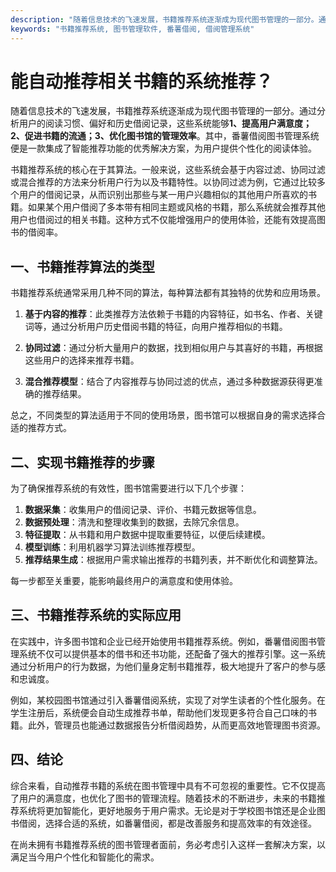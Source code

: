 ```yaml
---
description: "随着信息技术的飞速发展，书籍推荐系统逐渐成为现代图书管理的一部分。通过分析用户的阅读习惯、偏好和历史借阅记录，这些系统能够**1、提高用户满意度；2、促进书籍的流通；3、优化图书馆的管理效率**。其中，番薯借阅图书管理系统便是一款集成了智能推荐功能的优秀解决方案，为用户提供个性化的阅读体验。"
keywords: "书籍推荐系统, 图书管理软件, 番薯借阅, 借阅管理系统"
---
```

# 能自动推荐相关书籍的系统推荐？

随着信息技术的飞速发展，书籍推荐系统逐渐成为现代图书管理的一部分。通过分析用户的阅读习惯、偏好和历史借阅记录，这些系统能够**1、提高用户满意度；2、促进书籍的流通；3、优化图书馆的管理效率**。其中，番薯借阅图书管理系统便是一款集成了智能推荐功能的优秀解决方案，为用户提供个性化的阅读体验。

书籍推荐系统的核心在于其算法。一般来说，这些系统会基于内容过滤、协同过滤或混合推荐的方法来分析用户行为以及书籍特性。以协同过滤为例，它通过比较多个用户的借阅记录，从而识别出那些与某一用户兴趣相似的其他用户所喜欢的书籍。如果某个用户借阅了多本带有相同主题或风格的书籍，那么系统就会推荐其他用户也借阅过的相关书籍。这种方式不仅能增强用户的使用体验，还能有效提高图书的借阅率。

## **一、书籍推荐算法的类型**

书籍推荐系统通常采用几种不同的算法，每种算法都有其独特的优势和应用场景。

1. **基于内容的推荐**：此类推荐方法依赖于书籍的内容特征，如书名、作者、关键词等，通过分析用户历史借阅书籍的特征，向用户推荐相似的书籍。
  
2. **协同过滤**：通过分析大量用户的数据，找到相似用户与其喜好的书籍，再根据这些用户的选择来推荐书籍。
  
3. **混合推荐模型**：结合了内容推荐与协同过滤的优点，通过多种数据源获得更准确的推荐结果。

总之，不同类型的算法适用于不同的使用场景，图书馆可以根据自身的需求选择合适的推荐方式。

## **二、实现书籍推荐的步骤**

为了确保推荐系统的有效性，图书馆需要进行以下几个步骤：

1. **数据采集**：收集用户的借阅记录、评价、书籍元数据等信息。
2. **数据预处理**：清洗和整理收集到的数据，去除冗余信息。
3. **特征提取**：从书籍和用户数据中提取重要特征，以便后续建模。
4. **模型训练**：利用机器学习算法训练推荐模型。
5. **推荐结果生成**：根据用户需求输出推荐的书籍列表，并不断优化和调整算法。

每一步都至关重要，能影响最终用户的满意度和使用体验。

## **三、书籍推荐系统的实际应用**

在实践中，许多图书馆和企业已经开始使用书籍推荐系统。例如，番薯借阅图书管理系统不仅可以提供基本的借书和还书功能，还配备了强大的推荐引擎。这一系统通过分析用户的行为数据，为他们量身定制书籍推荐，极大地提升了客户的参与感和忠诚度。

例如，某校园图书馆通过引入番薯借阅系统，实现了对学生读者的个性化服务。在学生注册后，系统便会自动生成推荐书单，帮助他们发现更多符合自己口味的书籍。此外，管理员也能通过数据报告分析借阅趋势，从而更高效地管理图书资源。

## **四、结论**

综合来看，自动推荐书籍的系统在图书管理中具有不可忽视的重要性。它不仅提高了用户的满意度，也优化了图书的管理流程。随着技术的不断进步，未来的书籍推荐系统将更加智能化，更好地服务于用户需求。无论是对于学校图书馆还是企业图书借阅，选择合适的系统，如番薯借阅，都是改善服务和提高效率的有效途径。

在尚未拥有书籍推荐系统的图书管理者面前，务必考虑引入这样一套解决方案，以满足当今用户个性化和智能化的需求。
